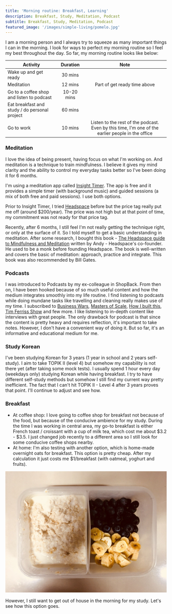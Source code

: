 ```yaml
---
title: 'Morning routine: Breakfast, Learning'
description: Breakfast, Study, Meditation, Podcast
subtitle: Breakfast, Study, Meditation, Podcast
featured_image: '/images/simple-living/pomelo.jpg'
---
```


I am a morning person and I always try to squeeze as many important things I can in the morning. I look for ways to perfect my morning routine so I feel my best throughout the day. So far, my morning routine looks like below:

|Activity               | Duration    |Note               |
|-----------------------|:-----------:|:-----------------:|
|Wake up and get ready  | 30 mins     |                   |
|Meditation             | 12 mins     |Part of get ready time above|
|Go to a coffee shop and listen to podcast    | 10-20 mins  |   |
|Eat breakfast and study / do personal project | 60 mins  |   |
|Go to work | 10 mins  |Listen to the rest of the podcast. Even by this time, I'm one of the earlier people in the office |

### Meditation
I love the idea of being present, having focus on what I'm working on. And meditation is a technique to train mindfulness. I believe it gives my mind clarity and the ability to control my everyday tasks better so I've been doing it for 6 months.

I'm using a meditation app called [Insight Timer](https://insighttimer.com/). The app is free and it provides a simple timer (with background music) and guided sessions (a mix of both free and paid sessions). I use both options.

Prior to Insight Timer, I tried [Headspace](https://www.headspace.com/) before but the price tag really put me off (around $200/year). The price was not high but at that point of time, my commitment was not ready for that price tag.

Recently, after 6 months, I still feel I'm not really getting the technique right, or only at the surface of it. So I told myself to get a basic understanding in meditation. After some research, I bought this book - [The Headspace guide to Mindfulness and Meditation](http://bit.ly/34On6Q1) written by Andy - Headspace's co-founder. He used to be a monk before founding Headspace. The book is well-written and covers the basic of meditation: approach, practice and integrate. This book was also recommended by Bill Gates.

### Podcasts
I was introduced to Podcasts by my ex-colleague in ShopBack. From then on, I have been hooked because of so much useful content and how the medium integrates smoothly into my life routine. I find listening to podcasts while doing mundane tasks like travelling and cleaning really makes use of my time. I subscribed to [Business Wars](https://wondery.com/shows/business-wars/), [Masters of Scale](https://mastersofscale.com/), [How I built this](https://www.npr.org/podcasts/510313/how-i-built-this), [Tim Ferriss Show](https://tim.blog/podcast/) and few more. I like listening to in-depth content like  interviews with great people. The only drawback for podcast is that since the content is pretty heavy and requires reflection, it's important to take notes. However, I don't have a convenient way of doing it. But so far, it's an informative and educational medium for me.

### Study Korean
I've been studying Korean for 3 years (1 year in school and 2 years self-study). I aim to take TOPIK II (level 4) but somehow my capability is not there yet (after taking some mock tests). I usually spend 1 hour every day (weekdays only) studying Korean while having breakfast. I try to have different self-study methods but somehow I still find my current way pretty inefficient. The fact that I can't hit TOPIK II - Level 4 after 3 years proves that point. I'll continue to adjust and see how.

### Breakfast
- At coffee shop: I love going to coffee shop for breakfast not because of the food, but because of the conducive ambience for my study. During the time I was working in central area, my go-to breakfast is either French toast / croissant with a cup of milk tea, which cost me about $3.2 - $3.5. I just changed job recently to a different area so I still look for some conducive coffee shops nearby.
- At home: I'm also testing with another option, which is home-made overnight oats for breakfast. This option is pretty cheap. After my calculation it just costs me $1/breakfast (with oatmeal, yoghurt and fruits).

![](/images/simple-living/overnight-oatmeal.jpg)

However, I still want to get out of house in the morning for my study. Let's see how this option goes.

